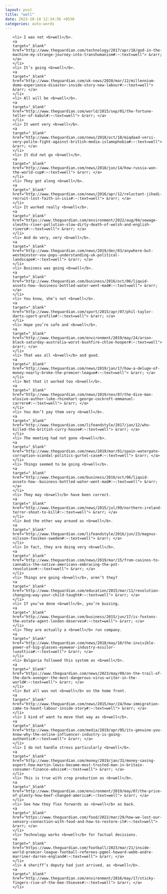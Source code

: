 ```yaml
---
layout: post
title: "well"
date: 2023-10-10 12:34:56 +0530
categories: auto-words
---
```

<ol>

    <li> I was not <b>well</b>.
    <a 
    target="_blank" 
    href="http://www.theguardian.com/technology/2017/apr/18/god-in-the-machine-my-strange-journey-into-transhumanism#:~:text=well"> &rarr; </a>
    </li>
    <li> It’s going <b>well</b>.
    <a 
    target="_blank" 
    href="http://www.theguardian.com/uk-news/2020/mar/12/millennium-dome-experience-disaster-inside-story-new-labour#:~:text=well"> &rarr; </a>
    </li>
    <li> All will be <b>well</b>.
    <a 
    target="_blank" 
    href="http://www.theguardian.com/world/2015/sep/01/the-fortune-teller-of-kabul#:~:text=well"> &rarr; </a>
    </li>
    <li> It went very <b>well</b>.
    <a 
    target="_blank" 
    href="http://www.theguardian.com/news/2018/oct/18/miqdaad-versi-very-polite-fight-against-british-media-islamophobia#:~:text=well"> &rarr; </a>
    </li>
    <li> It did not go <b>well</b>.
    <a 
    target="_blank" 
    href="http://www.theguardian.com/news/2018/jun/14/how-russia-won-the-world-cup#:~:text=well"> &rarr; </a>
    </li>
    <li> They got along <b>well</b>.
    <a 
    target="_blank" 
    href="http://www.theguardian.com/news/2016/apr/12/reluctant-jihadi-recruit-lost-faith-in-isis#:~:text=well"> &rarr; </a>
    </li>
    <li> It worked really <b>well</b>.
    <a 
    target="_blank" 
    href="https://www.theguardian.com/environment/2022/aug/04/sewage-sleuths-river-pollution-slow-dirty-death-of-welsh-and-english-rivers#:~:text=well"> &rarr; </a>
    </li>
    <li> And do very, very <b>well</b>.
    <a 
    target="_blank" 
    href="http://www.theguardian.com/news/2019/dec/03/anywhere-but-westminster-vox-pops-understanding-uk-political-landscape#:~:text=well"> &rarr; </a>
    </li>
    <li> Business was going <b>well</b>.
    <a 
    target="_blank" 
    href="http://www.theguardian.com/business/2016/oct/06/liquid-assets-how--business-bottled-water-went-mad#:~:text=well"> &rarr; </a>
    </li>
    <li> You know, she’s not <b>well</b>.
    <a 
    target="_blank" 
    href="http://www.theguardian.com/sport/2015/apr/07/phil-taylor-darts-sport-profile#:~:text=well"> &rarr; </a>
    </li>
    <li> Hope you’re safe and <b>well</b>.
    <a 
    target="_blank" 
    href="http://www.theguardian.com/environment/2019/may/24/arson-black-saturday-australia-worst-bushfire-chloe-hooper#:~:text=well"> &rarr; </a>
    </li>
    <li> That was all <b>well</b> and good.
    <a 
    target="_blank" 
    href="http://www.theguardian.com/news/2019/jan/17/how-a-deluge-of-money-nearly-broke-the-premier-league#:~:text=well"> &rarr; </a>
    </li>
    <li> Not that it worked too <b>well</b>.
    <a 
    target="_blank" 
    href="http://www.theguardian.com/news/2019/nov/07/the-dice-man-elusive-author-luke-rhinehart-george-cockroft-emmanuel-carrere#:~:text=well"> &rarr; </a>
    </li>
    <li> You don’t pay them very <b>well</b>.
    <a 
    target="_blank" 
    href="http://www.theguardian.com/lifeandstyle/2017/jan/12/who-killed-the-british-curry-house#:~:text=well"> &rarr; </a>
    </li>
    <li> The meeting had not gone <b>well</b>.
    <a 
    target="_blank" 
    href="http://www.theguardian.com/news/2019/mar/01/spain-watergate-corruption-scandal-politics-gurtel-case#:~:text=well"> &rarr; </a>
    </li>
    <li> Things seemed to be going <b>well</b>.
    <a 
    target="_blank" 
    href="http://www.theguardian.com/business/2016/oct/06/liquid-assets-how--business-bottled-water-went-mad#:~:text=well"> &rarr; </a>
    </li>
    <li> They may <b>well</b> have been correct.
    <a 
    target="_blank" 
    href="http://www.theguardian.com/news/2015/jul/09/northern-ireland-terror-shoot-to-kill#:~:text=well"> &rarr; </a>
    </li>
    <li> And the other way around as <b>well</b>.
    <a 
    target="_blank" 
    href="http://www.theguardian.com/lifeandstyle/2016/jun/23/magnus-nilsson-faviken-sweden#:~:text=well"> &rarr; </a>
    </li>
    <li> In fact, they are doing very <b>well</b>.
    <a 
    target="_blank" 
    href="http://www.theguardian.com/news/2019/mar/15/from-casinos-to-cannabis-the-native-americans-embracing-the-pot-revolution#:~:text=well"> &rarr; </a>
    </li>
    <li> Things are going <b>well</b>, aren’t they?
    <a 
    target="_blank" 
    href="http://www.theguardian.com/education/2015/mar/11/revolution-changing-way-your-child-taught#:~:text=well"> &rarr; </a>
    </li>
    <li> If you’ve done <b>well</b>, you’re buzzing.
    <a 
    target="_blank" 
    href="http://www.theguardian.com/business/2015/jun/17/is-foxtons-the-estate-agent-london-deserves#:~:text=well"> &rarr; </a>
    </li>
    <li> They are actually a <b>well</b> run company.
    <a 
    target="_blank" 
    href="http://www.theguardian.com/news/2018/may/10/the-invisible-power-of-big-glasses-eyewear-industry-essilor-luxottica#:~:text=well"> &rarr; </a>
    </li>
    <li> Bulgaria followed this system as <b>well</b>.
    <a 
    target="_blank" 
    href="https://www.theguardian.com/news/2023/may/09/on-the-trail-of-the-dark-avenger-the-most-dangerous-virus-writer-in-the-world#:~:text=well"> &rarr; </a>
    </li>
    <li> But all was not <b>well</b> on the home front.
    <a 
    target="_blank" 
    href="http://www.theguardian.com/news/2015/mar/24/how-immigration-came-to-haunt-labour-inside-story#:~:text=well"> &rarr; </a>
    </li>
    <li> I kind of want to move that way as <b>well</b>.
    <a 
    target="_blank" 
    href="http://www.theguardian.com/media/2019/apr/05/its-genuine-you-know-why-the-online-influencer-industry-is-going-authentic#:~:text=well"> &rarr; </a>
    </li>
    <li> I do not handle stress particularly <b>well</b>.
    <a 
    target="_blank" 
    href="http://www.theguardian.com/money/2019/jan/31/money-saving-expert-how-martin-lewis-became-most-trusted-man-in-britain-consumer-finance-advice#:~:text=well"> &rarr; </a>
    </li>
    <li> This is true with crop production as <b>well</b>.
    <a 
    target="_blank" 
    href="http://www.theguardian.com/environment/2019/may/07/the-price-of-plenty-how-beef-changed-america#:~:text=well"> &rarr; </a>
    </li>
    <li> See how they flex forwards as <b>well</b> as back.
    <a 
    target="_blank" 
    href="https://www.theguardian.com/food/2022/mar/29/how-we-lost-our-sensory-connection-with-food-and-how-to-restore-it#:~:text=well"> &rarr; </a>
    </li>
    <li> Technology works <b>well</b> for factual decisions.
    <a 
    target="_blank" 
    href="https://www.theguardian.com/football/2023/mar/21/inside-world-premier-league-football-referees-pgmol-howard-webb-andre-marriner-darren-england#:~:text=well"> &rarr; </a>
    </li>
    <li> A sheriff’s deputy had just arrived, as <b>well</b>.
    <a 
    target="_blank" 
    href="http://www.theguardian.com/environment/2016/may/17/sticky-fingers-rise-of-the-bee-thieves#:~:text=well"> &rarr; </a>
    </li>